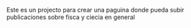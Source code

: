 Este es un projecto para crear una paguina donde pueda subir publicaciones sobre fisca y ciecia en general
